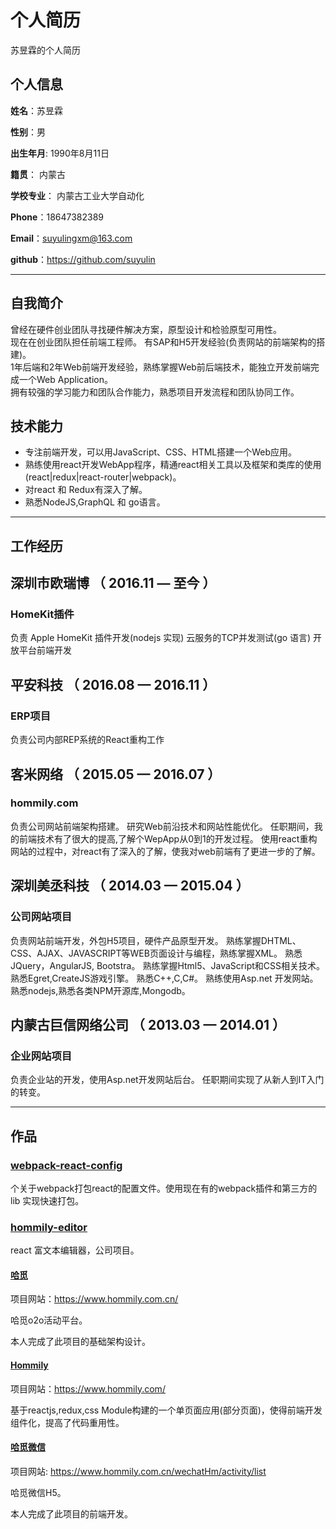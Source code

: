 个人简历
======================
苏昱霖的个人简历

## 个人信息

**姓名**：苏昱霖 

**性别**：男  

**出生年月**: 1990年8月11日

**籍贯**： 内蒙古

**学校专业**： 内蒙古工业大学自动化

**Phone**：18647382389

**Email**：suyulingxm@163.com

**github**：https://github.com/suyulin

---
## 自我简介

曾经在硬件创业团队寻找硬件解决方案，原型设计和检验原型可用性。  
现在在创业团队担任前端工程师。 有SAP和H5开发经验(负责网站的前端架构的搭建)。  
1年后端和2年Web前端开发经验，熟练掌握Web前后端技术，能独立开发前端完成一个Web Application。  
拥有较强的学习能力和团队合作能力，熟悉项目开发流程和团队协同工作。

## 技术能力

* 专注前端开发，可以用JavaScript、CSS、HTML搭建一个Web应用。
* 熟练使用react开发WebApp程序，精通react相关工具以及框架和类库的使用(react|redux|react-router|webpack)。
* 对react 和 Redux有深入了解。
* 熟悉NodeJS,GraphQL 和 go语言。

---
## 工作经历

## 深圳市欧瑞博 （ 2016.11 — 至今 ）

### HomeKit插件

负责 Apple HomeKit 插件开发(nodejs 实现)
云服务的TCP并发测试(go 语言)
开放平台前端开发

## 平安科技 （ 2016.08 — 2016.11 ）

### ERP项目 

负责公司内部REP系统的React重构工作

## 客米网络 （ 2015.05 — 2016.07 ）

### hommily.com 

负责公司网站前端架构搭建。 
研究Web前沿技术和网站性能优化。 
任职期间，我的前端技术有了很大的提高,了解个WepApp从0到1的开发过程。 
使用react重构网站的过程中，对react有了深入的了解，使我对web前端有了更进一步的了解。 

## 深圳美丞科技 （ 2014.03 — 2015.04 ）

### 公司网站项目 

负责网站前端开发，外包H5项目，硬件产品原型开发。 
熟练掌握DHTML、CSS、AJAX、JAVASCRIPT等WEB页面设计与编程，熟练掌握XML。 
熟悉JQuery，AngularJS, Bootstra。 
熟练掌握Html5、JavaScript和CSS相关技术。 
熟悉Egret,CreateJS游戏引擎。 
熟悉C++,C,C#。 
熟练使用Asp.net 开发网站。 
熟悉nodejs,熟悉各类NPM开源库,Mongodb。 

## 内蒙古巨信网络公司 （ 2013.03 — 2014.01 ）

### 企业网站项目 
负责企业站的开发，使用Asp.net开发网站后台。
任职期间实现了从新人到IT入门的转变。

---
## 作品

### [webpack-react-config](https://github.com/suyulin/webpack-react-config)
个关于webpack打包react的配置文件。使用现在有的webpack插件和第三方的lib 实现快速打包。

### [hommily-editor](https://github.com/suyulin/Hommily-Editor)
react 富文本编辑器，公司项目。

#### [哈觅](https://www.hommily.com.cn/)
项目网站：https://www.hommily.com.cn/

哈觅o2o活动平台。

本人完成了此项目的基础架构设计。

#### [Hommily](https://www.hommily.com/)
项目网站：https://www.hommily.com/

基于reactjs,redux,css Module构建的一个单页面应用(部分页面)，使得前端开发组件化，提高了代码重用性。

#### [哈觅微信](https://www.hommily.com.cn/wechatHm/activity/list)
项目网站: https://www.hommily.com.cn/wechatHm/activity/list

哈觅微信H5。

本人完成了此项目的前端开发。


